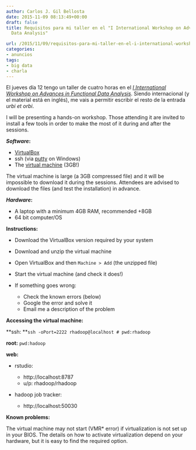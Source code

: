 ```yaml
---
author: Carlos J. Gil Bellosta
date: 2015-11-09 08:13:49+00:00
draft: false
title: Requisitos para mi taller en el "I International Workshop on Advances in Functional
  Data Analysis"

url: /2015/11/09/requisitos-para-mi-taller-en-el-i-international-workshop-on-advances-in-functional-data-analysis/
categories:
- anuncios
tags:
- big data
- charla
---
```


El jueves día 12 tengo un taller de cuatro horas en el [_I International Workshop on Advances in Functional Data Analysis_](http://www.est.uc3m.es/iwafda/). Siendo internacional (y el material está en inglés), me vais a permitir escribir el resto de la entrada _urbi et orbi_.

I will be presenting a hands-on workshop. Those attending it are invited to install a few tools in order to make the most of it during and after the sessions.

**_Software_:**

* [VirtualBox](https://www.virtualbox.org/wiki/Downloads)
* ssh (via [putty](http://www.chiark.greenend.org.uk/~sgtatham/putty/download.html) on Windows)
* The [virtual machine](http://datanalytics.com/uploads/hortonworks_sandbox_1.3_rstudio.zip) (3GB!)

The virtual machine is large (a 3GB compressed file) and it will be impossible to download it during the sessions. Attendees are advised to download the files (and test the installation) in advance.

**_Hardware_:**

* A laptop with a minimum 4GB RAM, recommended +8GB
* 64 bit computer/OS

**Instructions:**

* Download the VirtualBox version required by your system
* Download and unzip the virtual machine
* Open VirtualBox and then `Machine > Add` (the unzipped file)
* Start the virtual machine (and check it does!)
* If something goes wrong:

	* Check the known errors (below)
	* Google the error and solve it
	* Email me a description of the problem


**Accessing the virtual machine:**

**ssh: **`ssh -oPort=2222 rhadoop@localhost # pwd:rhadoop`

**root:** `pwd:hadoop`

**web:**

* rstudio:

	* http://localhost:8787
	* u/p: rhadoop/rhadoop

* hadoop job tracker:

	* http://localhost:50030


**Known problems:**

The virtual machine may not start (VMR* error) if virtualization is not set up in your BIOS. The details on how to activate virtualization depend on your hardware, but it is easy to find the required option.
